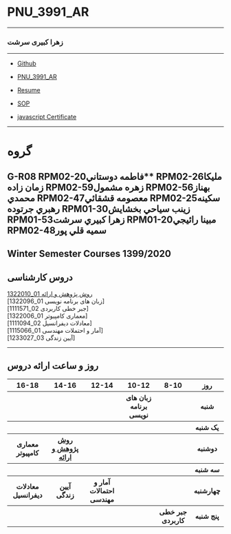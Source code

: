 # PNU_3991_AR
---------
### زهرا کبیری سرشت
 
---
- [Github](https://github.com/Zahra1999k)
- [PNU_3991_AR](https://github.com/Zahra1999k/PNU_3991_AR)

- [Resume](https://github.com/Zahra1999k/http-zahra.kabiri.github.io)

- [SOP](https://zahra1999k.github.io/SOP/)
- [javascript Certificate](https://github.com/Zahra1999k/PNU_3991_AR/blob/main/js.pdf)

------------------

# گروه 
G-R08
RPM02-20فاطمه دوستاني**
RPM02-26مليكا زمان زاده
RPM02-59زهره مشمول
RPM02-56بهناز محمدي
RPM02-47معصومه قشقائي
RPM02-25سكينه رهبري جرتوده
RPM01-30زينب سياحي بخشايش
RPM01-53زهرا كبيري سرشت
RPM01-20مبينا رائيجي
RPM02-48سميه قلي پور
-----------

## Winter Semester Courses 1399/2020

## دروس کارشناسی

[روش پژوهش و ارائه 01_1322010]()
<br>
[زبان های برنامه نویسی 01_1322096]
<br>
[جبر خطی کاربردی 02_1111571]
<br>
[معماری کامپیوتر 01_1322006]
<br>
[معادلات دیفرانسیل 02_1111094]
<br>
[آمار و احتملات مهندسی 01_1115066]
<br>
[آیین زندگی 03_1233027]

--------------
## روز و ساعت ارائه دروس

<table style="width:100%">
  <tr>
    <th >16-18</th>
    <th >14-16</th>
    <th >12-14</th>
    <th>10-12</th>
    <th>8-10</th>
    <th>روز</th>
  </tr>
  <tr>
    <th></th>
    <th></th>
    <th></th>
    <th>زبان های برنامه نویسی</th>
    <th></th>
    <th>شنبه</th>
  </tr>
   <tr>
    <th></th>
    <th></th>
    <th></th>
    <th></th>
    <th></th>
    <th>یک شنبه</th>
  </tr>
   <tr>
     <th>معماری کامپیوتر</th>
     <th><a href="">روش پژوهش و ارائه</a></th>
     <th></th>
     <th></th>
    <th ></th>   
    <th>دوشنبه</th>
  </tr>
   <tr>
    <th></th>
    <th></th>
    <th></th>
    <th></th>
    <th></th>
    <th>سه شنبه</th>
  </tr>
   <tr>
    <th >معادلات دیفرانسیل</th>
    <th >آیین زندگی</th>
    <th>آمار و احتمالات مهندسی</th>
    <th></th>
     <th ></th>
    <th>چهارشنبه</th>
  </tr>
   <tr>
    <th ></th>
     <th ></th>
     <th></th>
     <th></th>
    <th>جبر خطی کاربردی</th>
    <th>پنج شنبه</th>
  </tr>
</table>

